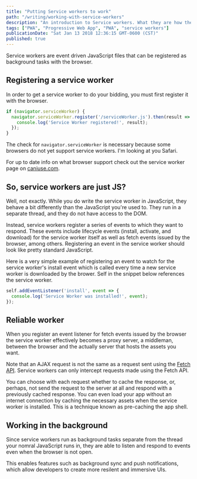 ```yaml
---
title: "Putting Service workers to work"
path: "/writing/working-with-service-workers"
description: "An introduction to Service workers. What they are how they work, and what they can do for you."
tags: ["PWA", "Progressive Web App", "PWA", "service workers"]
publicationDate: "Sat Jan 13 2018 12:36:15 GMT-0600 (CST)"
published: true
---
```


Service workers are event driven JavaScript files that can be registered as background tasks with the browser.

## Registering a service worker

In order to get a service worker to do your bidding, you must first register it with the browser.

```javascript
if (navigator.serviceWorker) {
  navigator.serviceWorker.register('/serviceWorker.js').then(result => {
    console.log('Service Worker registered!', result);
  });
}
```

The check for `navigator.serviceWorker` is necessary because some browsers do not yet support service workers.
I'm looking at you Safari.

For up to date info on what browser support check out the service worker page on [caniuse.com](https://caniuse.com/#feat=serviceworkers).

## So, service workers are just JS?

Well, not exactly. While you do write the service worker in JavaScript, they behave a bit differently than the JavaScript you're used to.
They run in a separate thread, and they do not have access to the DOM.

Instead, service workers register a series of events to which they want to respond.
These events include lifecycle events (install, activate, and download) for the service worker itself as well as fetch events issued by the browser, among others.
Registering an event in the service worker should look like pretty standard JavaScript.

Here is a very simple example of registering an event to watch for the service worker's install event which is called every time a new service worker is
downloaded by the brower.
Self in the snippet below references the service worker.

```javascript
self.addEventListener('install', event => {
  console.log('Service Worker was installed!', event);
});
```

## Reliable worker

When you register an event listener for fetch events issued by the browser the service worker effectively becomes a proxy server, a middleman, between
the browser and the actually server that hosts the assets you want.

Note that an AJAX request is not the same as a request sent using the [Fetch API](https://developer.mozilla.org/en-US/docs/Web/API/Fetch_API).
Service workers can only intercept requests made using the Fetch API.

You can choose with each request whether to cache the response, or, perhaps, not send the request to the server at all and respond with a previously
cached response.
You can even load your app without an internet connection by caching the necessary assets when the service worker is installed.
This is a technique known as pre-caching the app shell.

## Working in the background

Since service workers run as background tasks separate from the thread your nomral JavaScript runs in, they are able to listen and respond to events even when
the browser is not open.

This enables features such as background sync and push notifications, which allow developers to create more resilent and immersive UIs.

